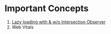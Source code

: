 # Important Concepts

1) [Lazy loading with & w/o Intersection Observer](https://imagekit.io/blog/lazy-loading-images-complete-guide/#what-is-image-lazy-loading)
2) Web Vitals
